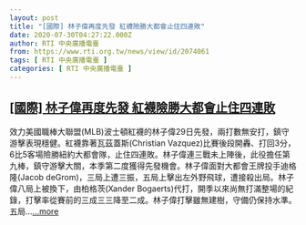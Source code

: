 ```yaml
---
layout: post
title: "[國際] 林子偉再度先發 紅襪險勝大都會止住四連敗"
date: 2020-07-30T04:27:22.000Z
author: RTI 中央廣播電臺
from: https://www.rti.org.tw/news/view/id/2074061
tags: [ RTI 中央廣播電臺 ]
categories: [ RTI 中央廣播電臺 ]
---
```

<!--1596083242000-->
[[國際] 林子偉再度先發 紅襪險勝大都會止住四連敗](https://www.rti.org.tw/news/view/id/2074061)
------

<div>
效力美國職棒大聯盟(MLB)波士頓紅襪的林子偉29日先發，兩打數無安打，鎮守游擊表現穩健。紅襪靠著瓦茲蓋斯(Christian Vazquez)比賽後段開轟、打回3分，6比5客場險勝紐約大都會隊，止住四連敗。林子偉連三戰未上陣後，此役擔任第九棒，鎮守游擊大關，本季第二度獲得先發機會。林子偉面對大都會王牌投手迪格隆(Jacob deGrom)，三局上遭三振，五局上擊出左外野飛球，遭接殺出局。林子偉八局上被換下，由柏格茨(Xander Bogaerts)代打，開季以來尚無打滿整場的紀錄，打擊率從賽前的三成三三降至二成。林子偉打擊雖無建樹，守備仍保持水準。五局...<a target="_blank" href="https://www.rti.org.tw/news/view/id/2074061">...more</a>
</div>

